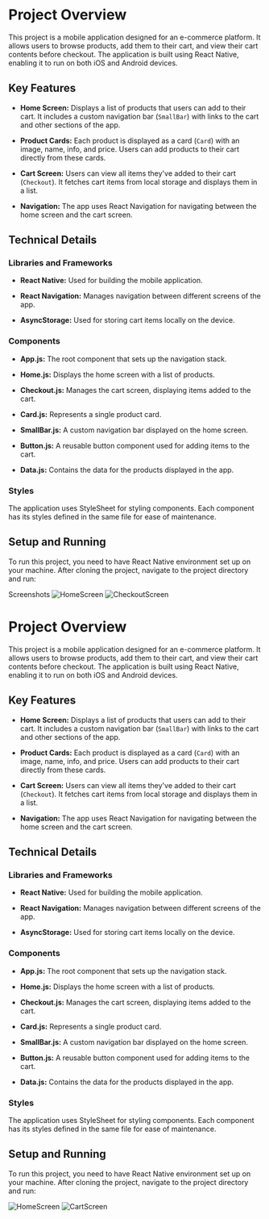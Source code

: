 # Project Overview

This project is a mobile application designed for an e-commerce platform. It allows users to browse products, add them to their cart, and view their cart contents before checkout. The application is built using React Native, enabling it to run on both iOS and Android devices.

## Key Features

- **Home Screen:** Displays a list of products that users can add to their cart. It includes a custom navigation bar (`SmallBar`) with links to the cart and other sections of the app.
  
- **Product Cards:** Each product is displayed as a card (`Card`) with an image, name, info, and price. Users can add products to their cart directly from these cards.
  
- **Cart Screen:** Users can view all items they've added to their cart (`Checkout`). It fetches cart items from local storage and displays them in a list.
  
- **Navigation:** The app uses React Navigation for navigating between the home screen and the cart screen.

## Technical Details

### Libraries and Frameworks

- **React Native:** Used for building the mobile application.
  
- **React Navigation:** Manages navigation between different screens of the app.
  
- **AsyncStorage:** Used for storing cart items locally on the device.

### Components

- **App.js:** The root component that sets up the navigation stack.
  
- **Home.js:** Displays the home screen with a list of products.
  
- **Checkout.js:** Manages the cart screen, displaying items added to the cart.
  
- **Card.js:** Represents a single product card.
  
- **SmallBar.js:** A custom navigation bar displayed on the home screen.
  
- **Button.js:** A reusable button component used for adding items to the cart.
  
- **Data.js:** Contains the data for the products displayed in the app.

### Styles

The application uses StyleSheet for styling components. Each component has its styles defined in the same file for ease of maintenance.

## Setup and Running

To run this project, you need to have React Native environment set up on your machine. After cloning the project, navigate to the project directory and run:


Screenshots
![HomeScreen]()
![CheckoutScreen]("")
# Project Overview

This project is a mobile application designed for an e-commerce platform. It allows users to browse products, add them to their cart, and view their cart contents before checkout. The application is built using React Native, enabling it to run on both iOS and Android devices.

## Key Features

- **Home Screen:** Displays a list of products that users can add to their cart. It includes a custom navigation bar (`SmallBar`) with links to the cart and other sections of the app.
  
- **Product Cards:** Each product is displayed as a card (`Card`) with an image, name, info, and price. Users can add products to their cart directly from these cards.
  
- **Cart Screen:** Users can view all items they've added to their cart (`Checkout`). It fetches cart items from local storage and displays them in a list.
  
- **Navigation:** The app uses React Navigation for navigating between the home screen and the cart screen.

## Technical Details

### Libraries and Frameworks

- **React Native:** Used for building the mobile application.
  
- **React Navigation:** Manages navigation between different screens of the app.
  
- **AsyncStorage:** Used for storing cart items locally on the device.

### Components

- **App.js:** The root component that sets up the navigation stack.
  
- **Home.js:** Displays the home screen with a list of products.
  
- **Checkout.js:** Manages the cart screen, displaying items added to the cart.
  
- **Card.js:** Represents a single product card.
  
- **SmallBar.js:** A custom navigation bar displayed on the home screen.
  
- **Button.js:** A reusable button component used for adding items to the cart.
  
- **Data.js:** Contains the data for the products displayed in the app.

### Styles

The application uses StyleSheet for styling components. Each component has its styles defined in the same file for ease of maintenance.

## Setup and Running

To run this project, you need to have React Native environment set up on your machine. After cloning the project, navigate to the project directory and run:

![HomeScreen](./assets/Screenshot1.jpg)
![CartScreen](./assets//Screenshot2.jpg)